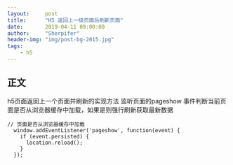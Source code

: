 ```yaml
---
layout:     post
title:      "H5 返回上一级页面后刷新页面"
date:       2019-04-11 09:00:00
author:     "Sherpifer"
header-img: "img/post-bg-2015.jpg"
tags:
    - h5 
---
```


## 正文
h5页面返回上一个页面并刷新的实现方法
监听页面的pageshow 事件判断当前页面是否从浏览器缓存中加载，如果是则强行刷新获取最新数据
```
// 页面是否从浏览器缓存中加载
  window.addEventListener('pageshow', function(event) {
    if (event.persisted) {
      location.reload();
    }
  });

```